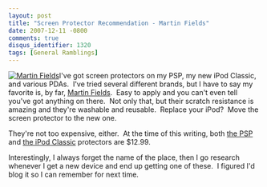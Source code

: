 ```yaml
---
layout: post
title: "Screen Protector Recommendation - Martin Fields"
date: 2007-12-11 -0800
comments: true
disqus_identifier: 1320
tags: [General Ramblings]
---
```

[![Martin
Fields](https://hyqi8g.dm2304.livefilestore.com/y2ps2aXlQ3mJVtYbDqK-T1Zx56op1ZxCV5VD7n8lOZ-CY-b-AjV9rnO4siFcG12XYCIz_12g9jCvupQGy7KAnbL2yMBl_cbFgc1s37ctozOwCA/20071211martinfields.gif?psid=1)](http://www.martinfields.com/US/index.asp)I've
got screen protectors on my PSP, my new iPod Classic, and various PDAs. 
I've tried several different brands, but I have to say my favorite is,
by far, [Martin Fields](http://www.martinfields.com/US/index.asp).  Easy
to apply and you can't even tell you've got anything on there.  Not only
that, but their scratch resistance is amazing and they're washable and
reusable.  Replace your iPod?  Move the screen protector to the new one.

They're not too expensive, either.  At the time of this writing, both
[the
PSP](http://www.martinfields.com/US/dis_product.asp?model=sonypsp&modeln=PSP%20(black/white/pink)&prod_type=screen)
and [the iPod
Classic](http://www.martinfields.com/US/dis_product.asp?model=iPod_Classic&modeln=Classic&prod_type=screen)
protectors are \$12.99.

Interestingly, I always forget the name of the place, then I go research
whenever I get a new device and end up getting one of these.  I figured
I'd blog it so I can remember for next time.

